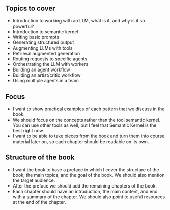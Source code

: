 ## Topics to cover

- Introduction to working with an LLM, what is it, and why is it so powerful?
- Introduction to semantic kernel
- Writing basic prompts
- Generating structured output
- Augmenting LLMs with tools
- Retrieval augmented generation
- Routing requests to specific agents
- Orchestrating the LLM with workers
- Building an agent workflow
- Building an artist/critic workflow
- Using multiple agents in a team

## Focus

- I want to show practical examples of each pattern that we discuss in the book.
- We should focus on the concepts rather than the tool semantic kernel. You can use other tools as well, but I feel that Semantic Kernel is the best right now.
- I want to be able to take pieces from the book and turn them into course material later on, so each chapter should be readable on its own.

## Structure of the book

- I want the book to have a preface in which I cover the structure of the book, the main topics, and the goal of the book. We should also mention the target audience.
- After the preface we should add the remaining chapters of the book. 
- Each chapter should have an introduction, the main content, and end with a summary of the chapter. We should also point to useful resources at the end of the chapter.
